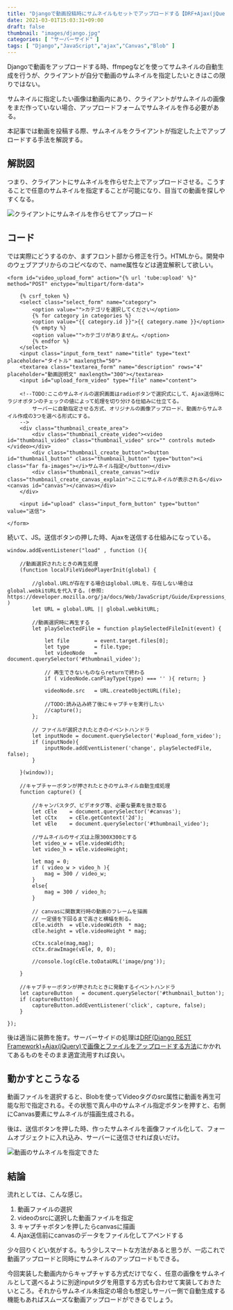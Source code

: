 ```yaml
---
title: "Djangoで動画投稿時にサムネイルもセットでアップロードする【DRF+Ajax(jQuery)+canvas】"
date: 2021-03-01T15:03:31+09:00
draft: false
thumbnail: "images/django.jpg"
categories: [ "サーバーサイド" ]
tags: [ "Django","JavaScript","ajax","Canvas","Blob" ]
---
```


Djangoで動画をアップロードする時、ffmpegなどを使ってサムネイルの自動生成を行うが、クライアントが自分で動画のサムネイルを指定したいときはこの限りではない。

サムネイルに指定したい画像は動画内にあり、クライアントがサムネイルの画像をまだ作っていない場合、アップロードフォームでサムネイルを作る必要がある。

本記事では動画を投稿する際、サムネイルをクライアントが指定した上でアップロードする手法を解説する。


## 解説図

つまり、クライアントにサムネイルを作らせた上でアップロードさせる。こうすることで任意のサムネイルを指定することが可能になり、目当ての動画を探しやすくなる。

<div class="img-center"><img src="/images/Screenshot from 2021-03-01 15-23-27.png" alt="クライアントにサムネイルを作らせてアップロード"></div>


## コード

では実際にどうするのか、まずフロント部から修正を行う。HTMLから。開発中のウェブアプリからのコピペなので、name属性などは適宜解釈して欲しい。

    <form id="video_upload_form" action="{% url 'tube:upload' %}" method="POST" enctype="multipart/form-data">
    
        {% csrf_token %}
        <select class="select_form" name="category">
            <option value="">カテゴリを選択してください</option>
            {% for category in categories %}
            <option value="{{ category.id }}">{{ category.name }}</option>
            {% empty %}
            <option value="">カテゴリがありません。</option>
            {% endfor %}
        </select>
        <input class="input_form_text" name="title" type="text" placeholder="タイトル" maxlength="50">
        <textarea class="textarea_form" name="description" rows="4" placeholder="動画説明文" maxlength="300"></textarea>
        <input id="upload_form_video" type="file" name="content">
    
        <!--TODO:ここのサムネイルの選択画面はradioボタンで選択式にして、Ajax送信時にラジオボタンのチェックの値によって処理を切り分ける仕組みに仕立てる。
            サーバーに自動指定させる方式、オリジナルの画像アップロード、動画からサムネイル作成の3つを選べる形式にする。
        -->
        <div class="thumbnail_create_area">
            <div class="thumbnail_create_video"><video id="thumbnail_video" class="thumbnail_video" src="" controls muted></video></div>
            <div class="thumbnail_create_button"><button id="thumbnail_button" class="thumbnail_button" type="button"><i class="far fa-images"></i>サムネイル指定</button></div>
            <div class="thumbnail_create_canvas"><div class="thumbnail_create_canvas_explain">ここにサムネイルが表示される</div><canvas id="canvas"></canvas></div>
        </div>
    
        <input id="upload" class="input_form_button" type="button" value="送信">
    
    </form>

続いて、JS。送信ボタンの押した時、Ajaxを送信する仕組みになっている。

    window.addEventListener("load" , function (){
    
        //動画選択されたときの再生処理
        (function localFileVideoPlayerInit(global) {
    
            //global.URLが存在する場合はglobal.URLを、存在しない場合はglobal.webkitURLを代入する。(参照: https://developer.mozilla.org/ja/docs/Web/JavaScript/Guide/Expressions_and_Operators#logical_operators )
            let URL = global.URL || global.webkitURL;
    
            //動画選択時に再生する
            let playSelectedFile = function playSelectedFileInit(event) {
    
                let file        = event.target.files[0];
                let type        = file.type;
                let videoNode   = document.querySelector('#thumbnail_video');
    
                // 再生できないものならreturnで終わる
                if ( videoNode.canPlayType(type) === '' ){ return; }
    
                videoNode.src   = URL.createObjectURL(file);
    
                //TODO:読み込み終了後にキャプチャを実行したい
                //capture();
            };
    
            // ファイルが選択されたときのイベントハンドラ
            let inputNode = document.querySelector('#upload_form_video');
            if (inputNode){
                inputNode.addEventListener('change', playSelectedFile, false);
            }
    
        }(window));
    
        //キャプチャーボタンが押されたときのサムネイル自動生成処理
        function capture() {
    
            //キャンバスタグ、ビデオタグ等、必要な要素を抜き取る
            let cEle    = document.querySelector('#canvas');
            let cCtx    = cEle.getContext('2d');
            let vEle    = document.querySelector('#thumbnail_video');
    
            //サムネイルのサイズは上限300X300とする
            let video_w = vEle.videoWidth;
            let video_h = vEle.videoHeight;
    
            let mag = 0;
            if ( video_w > video_h ){
                mag = 300 / video_w;
            }
            else{
                mag = 300 / video_h;
            }
    
            // canvasに関数実行時の動画のフレームを描画
            // 一定値を下回るまで高さと横幅を削る。
            cEle.width  = vEle.videoWidth  * mag;
            cEle.height = vEle.videoHeight * mag;       
    
            cCtx.scale(mag,mag);
            cCtx.drawImage(vEle, 0, 0);
    
            //console.log(cEle.toDataURL('image/png'));
    
        }
    
        //キャプチャーボタンが押されたときに発動するイベントハンドラ
        let captureButton   = document.querySelector('#thumbnail_button');
        if (captureButton){
            captureButton.addEventListener('click', capture, false);
        }
    
    });

後は適当に装飾を施す。サーバーサイドの処理は[DRF(Django REST Framework)+Ajax(jQuery)で画像とファイルをアップロードする方法](/post/drf-ajax-fileupload/)にかかれてあるものをそのまま適宜流用すれば良い。

## 動かすとこうなる

動画ファイルを選択すると、Blobを使ってVideoタグのsrc属性に動画を再生可能な形で指定される。その状態で真ん中のサムネイル指定ボタンを押すと、右側にCanvas要素にサムネイルが描画生成される。

後は、送信ボタンを押した時、作ったサムネイルを画像ファイル化して、フォームオブジェクトに入れ込み、サーバーに送信させれば良いだけ。

<div class="img-center"><img src="/images/Screenshot from 2021-03-17 08-22-19.png" alt="動画のサムネイルを指定できた"></div>


## 結論

流れとしては、こんな感じ。

1. 動画ファイルの選択
1. videoのsrcに選択した動画ファイルを指定
1. キャプチャボタンを押したらcanvasに描画
1. Ajax送信前にcanvasのデータをファイル化してアペンドする

少々回りくどい気がする。もう少しスマートな方法があると思うが、一応これで動画アップロードと同時にサムネイルのアップロードもできる。

今回実装した動画内からキャプチャする方式だけでなく、任意の画像をサムネイルとして選べるように別途inputタグを用意する方式も合わせて実装しておきたいところ。それからサムネイル未指定の場合も想定しサーバー側で自動生成する機能もあればスムーズな動画アップロードができるでしょう。

